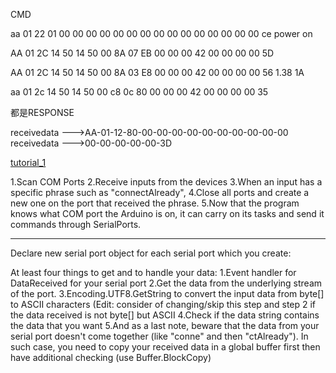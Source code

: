 CMD

aa 01 22 01 00 00 00 00 00 00 00 00 00 00 00 00 00 00 00 ce    power on

AA 01 2C 14 50 14 50 00 8A 07 EB 00 00 00 42 00 00 00 00 5D

AA 01 2C 14 50 14 50 00 8A 03 E8 00 00 00 42 00 00 00 00 56    1.38 1A

aa 01 2c 14 50 14 50 00 c8 0c 80 00 00 00 42 00 00 00 00 35

都是RESPONSE

receivedata --->AA-01-12-80-00-00-00-00-00-00-00-00-00-00 
 receivedata --->00-00-00-00-00-3D


[tutorial_1](https://stackoverflow.com/questions/34690108/c-sharp-scanning-com-ports-for-specific-input)


1.Scan COM Ports
2.Receive inputs from the devices
3.When an input has a specific phrase such as "connectAlready",
4.Close all ports and create a new one on the port that received the phrase.
5.Now that the program knows what COM port the Arduino is on, it can carry on its tasks and send it commands through SerialPorts.

-------------
Declare new serial port object for each serial port which you create:

At least four things to get and to handle your data:
1.Event handler for DataReceived for your serial port
2.Get the data from the underlying stream of the port.
3.Encoding.UTF8.GetString to convert the input data from byte[] to ASCII characters (Edit: consider of changing/skip this step and step 2 if the data received is not byte[] but ASCII
4.Check if the data string contains the data that you want
5.And as a last note, beware that the data from your serial port doesn't come together (like "conne" and then "ctAlready"). In such case, you need to copy your received data in a global buffer first then have additional checking (use Buffer.BlockCopy)
